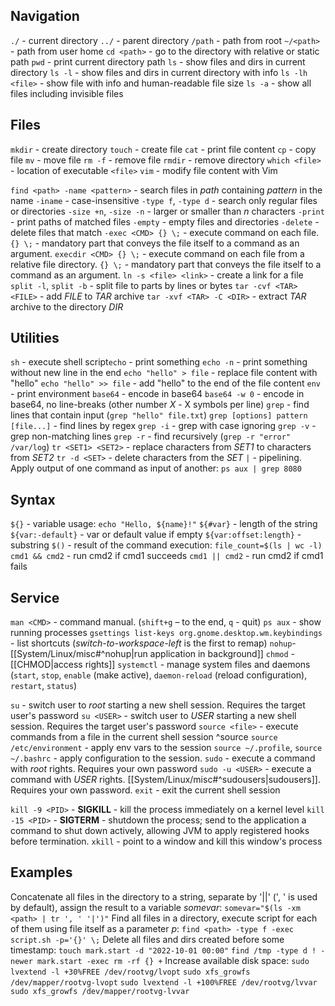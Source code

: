 ## Navigation
`./` - current directory
`../` - parent directory
`/path` - path from root
`~/<path>` - path from user home
`cd <path>` - go to the directory with relative or static path
`pwd` - print current directory path
`ls` - show files and dirs in current directory
`ls -l` - show files and dirs in current directory with info
`ls -lh <file>` - show file with info and human-readable file size
`ls -a` - show all files including invisible files
## Files
`mkdir` - create directory
`touch` - create file
`cat` - print file content
`cp` - copy file
`mv` - move file
`rm -f` - remove file
`rmdir` - remove directory
`which <file>` - location of executable `<file>`
`vim` - modify file content with Vim

`find <path> -name <pattern>` - search files in *path* containing *pattern* in the name
	`-iname` - case-insensitive
	`-type f`, `-type d` - search only regular files or directories
	`-size +n`, `-size -n` - larger or smaller than *n* characters
	`-print` - print paths of matched files
	`-empty` - empty files and directories
	`-delete` - delete files that match
	`-exec <CMD> {} \;` - execute command on each file. `{} \;` - mandatory part that conveys the file itself to a command as an argument.
	`execdir <CMD> {} \;` - execute command on each file from a relative file directory. `{} \;` - mandatory part that conveys the file itself to a command as an argument.
`ln -s <file> <link>` - create a link for a file
`split -l`, `split -b` - split file to parts by lines or bytes
`tar -cvf <TAR> <FILE>` - add *FILE* to *TAR* archive
`tar -xvf <TAR> -C <DIR>` - extract *TAR* archive to the directory *DIR*
## Utilities
`sh` - execute shell script`echo` - print something
`echo -n` - print something without new line in the end
`echo "hello" > file` - replace file content with "hello"
`echo "hello" >> file` - add "hello" to the end of the file content
`env` - print environment
`base64` - encode in base64
`base64 -w 0` - encode in base64, no line-breaks (other number *X* - X symbols per line)
`grep` - find lines that contain input (`grep "hello" file.txt`)
`grep [options] pattern [file...]` - find lines by regex
`grep -i` - grep with case ignoring
`grep -v` - grep non-matching lines
`grep -r` - find recursively (`grep -r "error" /var/log`)
`tr <SET1> <SET2>` - replace characters from *SET1* to characters from *SET2*
`tr -d <SET>` - delete characters from the *SET*
`|` - pipelining. Apply output of one command as input of another: `ps aux | grep 8080`
## Syntax
`${}` - variable usage: `echo "Hello, ${name}!"`
`${#var}` - length of the string
`${var:-default}` - var or default value if empty
`${var:offset:length}` - substring
`$()` - result of the command execution: `file_count=$(ls | wc -l)`
`cmd1 && cmd2` - run cmd2 if cmd1 succeeds
`cmd1 || cmd2` - run cmd2 if cmd1 fails

## Service
`man <CMD>` - command manual. (`shift+g` – to the end, `q` - quit)
`ps aux` - show running processes
`gsettings list-keys org.gnome.desktop.wm.keybindings` - list shortcuts (*switch-to-workspace-left* is the first to remap)
`nohup`- [[System/Linux/misc#^nohup|run application in background]]
`chmod` - [[CHMOD|access rights]]
`systemctl` - manage system files and daemons (`start`, `stop`, `enable` (make active), `daemon-reload` (reload configuration), `restart`, `status`)

`su` - switch user to *root* starting a new shell session. Requires the target user's password
`su <USER>` - switch user to *USER* starting a new shell session. Requires the target user's password
`source <file>` - execute commands from a file in the current shell session ^source
`source /etc/environment` - apply env vars to the session
`source ~/.profile`, `source ~/.bashrc` - apply configuration to the session.
`sudo` - execute a command with *root* rights. Requires your own password
`sudo -u <USER>` - execute a command with *USER* rights. [[System/Linux/misc#^sudousers|sudousers]]. Requires your own password.
`exit` - exit the current shell session

`kill -9 <PID>` - **SIGKILL** - kill the process immediately on a kernel level
`kill -15 <PID>` - **SIGTERM** - shutdown the process; send to the application a command to shut down actively, allowing JVM to apply registered hooks before termination.
`xkill` - point to a window and kill this window's process
## Examples
Concatenate all files in the directory to a string, separate by '||' (', ' is used by default), assign the result to a variable *somevar*:
`somevar="$(ls -xm <path> | tr ', ' '|')"`
Find all files in a directory, execute script for each of them using file itself as a parameter *p*:
`find <path> -type f -exec script.sh -p='{}' \;`
Delete all files and dirs created before some timestamp:
`touch mark.start -d "2022-10-01 00:00"`
`find /tmp -type d ! -newer mark.start -exec rm -rf {} +`
Increase available disk space:
`sudo lvextend -l +30%FREE /dev/rootvg/lvopt`
`sudo xfs_growfs /dev/mapper/rootvg-lvopt`
`sudo lvextend -l +100%FREE /dev/rootvg/lvvar`
`sudo xfs_growfs /dev/mapper/rootvg-lvvar`
